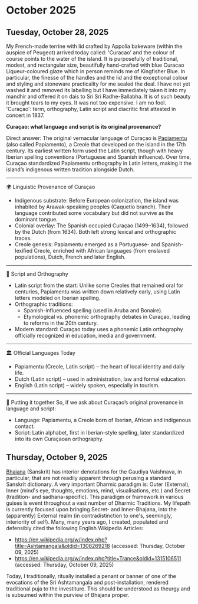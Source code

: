 # October 2025 #

## Tuesday, October 28, 2025 ##

My French-made terrine with lid crafted by Appolia bakeware (within the auspice of Peugeot) arrived today called: 'Curacao' and the colour of course points to the water of the island. It is purposefully of traditional, modest, and rectangular size, beautifully hand-crafted with blue Curacao Liqueur-coloured glaze which in person reminds me of Kingfisher Blue. In particular, the finesse of the handles and the lid and the exceptional colour and styling and stoneware practicality for me sealed the deal. I have not yet washed it and removed its labelling but I have immediately taken it into my mandhir and offered it on dais to Sri Sri Radhe-Ballabha. It is of such beauty it brought tears to my eyes. It was not too expensive. I am no fool. 'Curaçao': term, orthography, Latin script and diacritic first attested in concert in 1837.

**Curaçao: what language and script is its original provenance?**

Direct answer: The original vernacular language of Curaçao is [Papiamentu](https://en.wikipedia.org/wiki/Papiamento) (also called Papiamento), a Creole that developed on the island in the 17th century. Its earliest written form used the Latin script, though with heavy Iberian spelling conventions (Portuguese and Spanish influence). Over time, Curaçao standardized Papiamentu orthography in Latin letters, making it the island’s indigenous written tradition alongside Dutch.  

---

🌍 Linguistic Provenance of Curaçao
- Indigenous substrate: Before European colonization, the island was inhabited by Arawak-speaking peoples (Caquetío branch). Their language contributed some vocabulary but did not survive as the dominant tongue.  
- Colonial overlay: The Spanish occupied Curaçao (1499–1634), followed by the Dutch (from 1634). Both left strong lexical and orthographic traces.  
- Creole genesis: Papiamentu emerged as a Portuguese- and Spanish-lexified Creole, enriched with African languages (from enslaved populations), Dutch, French and later English.  

---

📖 Script and Orthography
- Latin script from the start: Unlike some Creoles that remained oral for centuries, Papiamentu was written down relatively early, using Latin letters modeled on Iberian spelling.  
- Orthographic traditions:  
  - Spanish-influenced spelling (used in Aruba and Bonaire).  
  - Etymological vs. phonemic orthography debates in Curaçao, leading to reforms in the 20th century.  
- Modern standard: Curaçao today uses a phonemic Latin orthography officially recognized in education, media and government.  

---

🏛 Official Languages Today
- Papiamentu (Creole, Latin script) – the heart of local identity and daily life.  
- Dutch (Latin script) – used in administration, law and formal education.  
- English (Latin script) – widely spoken, especially in tourism.  

---

🧩 Putting it together
So, if we ask about Curaçao’s original provenance in language and script:  
- Language: Papiamentu, a Creole born of Iberian, African and indigenous contact.  
- Script: Latin alphabet, first in Iberian-style spelling, later standardized into its own Curaçaoan orthography. 

## Thursday, October 9, 2025 ##

[Bhajana](https://en.wikipedia.org/wiki/Bhajan) (Sanskrit) has interior denotations for the Gaudiya Vaishnava, in particular, that are not readily apparent through perusing a standard Sanskrit dictionary. A very important Dharmic paradigm is: Outer (External), Inner (mind's eye, thoughts, emotions, mind, visualisations, etc.) and Secret (tradition- and sadhana-specific). This paradigm or framework in various guises is event throughout a vast number of Dharmic Traditions. My lifepath is currently focused upon bringing Secret- and Inner-Bhajana, into the (apparently) External realm (in contradistinction to one's, seemingly, interiority of self). Many, many years ago, I created, populated and defensibly cited the following English Wikipedia Articles:

* https://en.wikipedia.org/w/index.php?title=Ashtamangala&oldid=1308269218 (accessed: Thursday, October 09, 2025)
* https://en.wikipedia.org/w/index.php?title=Trance&oldid=1315106511 (accessed: Thursday, October 09, 2025)

Today, I traditionally, ritually installed a penant or banner of one of the evocations of the Sri Ashtamangala and post-installation, rendered traditional puja to the investiture. This should be understood as theurgy and is subsumed within the purview of Bhajana proper.


